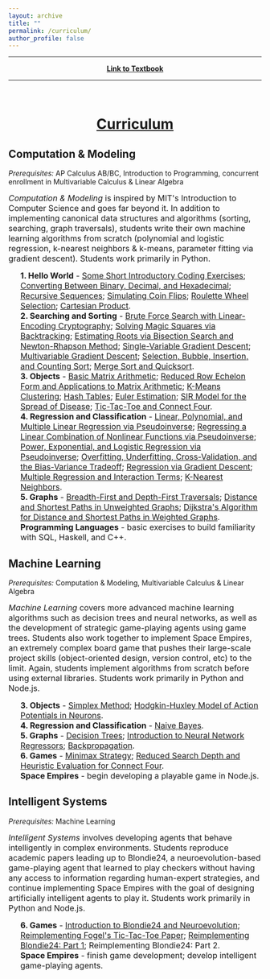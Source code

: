 ```yaml
---
layout: archive
title: ""
permalink: /curriculum/
author_profile: false
---
```

        
<div style="width:100%; max-width:800px; margin:auto"> 
    <p><center><b><hr>
    <a class="body" target="_blank" href="https://www.justinmath.com/books/#introduction-to-algorithms-and-machine-learning">Link to Textbook</a>
    <hr></b></center></p>
    <br>
</div>

# [<center>Curriculum</center>](#top)

<div style="width:100%; max-width:800px; margin:auto">  
    
<h2>Computation & Modeling</h2>

<i>Prerequisites:</i> AP Calculus AB/BC, Introduction to Programming, concurrent enrollment in Multivariable Calculus & Linear Algebra

<p><font size="3em">
    <i>Computation & Modeling</i> is inspired by MIT's Introduction to Computer Science and goes far beyond it. In addition to implementing canonical data structures and algorithms (sorting, searching, graph traversals), students write their own machine learning algorithms from scratch (polynomial and logistic regression, k-nearest neighbors & k-means, parameter fitting via gradient descent). Students work primarily in Python.
</font></p>

<font size="3em"><ul style="list-style-type:none">
    <li><b>1. Hello World</b> - <a class="body" target="_blank" href="{{site.url}}/some-short-introductory-coding-exercises">Some Short Introductory Coding Exercises</a>; <a class="body" target="_blank" href="{{site.url}}/converting-between-binary-decimal-and-hexadecimal">Converting Between Binary, Decimal, and Hexadecimal</a>; <a class="body" target="_blank" href="{{site.url}}/recursive-sequences">Recursive Sequences</a>; <a class="body" target="_blank" href="{{site.url}}/simulating-coin-flips">Simulating Coin Flips</a>; <a class="body" target="_blank" href="{{site.url}}/roulette-wheel-selection">Roulette Wheel Selection</a>; <a class="body" target="_blank" href="{{site.url}}/cartesian-product">Cartesian Product</a>.</li>
    <li><b>2. Searching and Sorting</b> - <a class="body" target="_blank" href="{{site.url}}/brute-force-search-with-linear-encoding-cryptography">Brute Force Search with Linear-Encoding Cryptography</a>; <a class="body" target="_blank" href="{{site.url}}/solving-magic-squares-via-backtracking">Solving Magic Squares via Backtracking</a>; <a class="body" target="_blank" href="{{site.url}}/estimating-roots-via-bisection-search-and-newton-rhapson-method">Estimating Roots via Bisection Search and Newton-Rhapson Method</a>; <a class="body" target="_blank" href="{{site.url}}/single-variable-gradient-descent">Single-Variable Gradient Descent</a>; <a class="body" target="_blank" href="{{site.url}}/multivariable-gradient-descent">Multivariable Gradient Descent</a>; <a class="body" target="_blank" href="{{site.url}}/selection-bubble-insertion-and-counting-sort">Selection, Bubble, Insertion, and Counting Sort</a>; <a class="body" target="_blank" href="{{site.url}}/merge-sort-and-quicksort">Merge Sort and Quicksort</a>.</li>
    <li><b>3. Objects</b> - <a class="body" target="_blank" href="{{site.url}}/basic-matrix-arithmetic">Basic Matrix Arithmetic</a>; <a class="body" target="_blank" href="{{site.url}}/reduced-row-echelon-form-and-applications-to-matrix-arithmetic">Reduced Row Echelon Form and Applications to Matrix Arithmetic</a>; <a class="body" target="_blank" href="{{site.url}}/k-means-clustering">K-Means Clustering</a>; <a class="body" target="_blank" href="{{site.url}}/hash-tables">Hash Tables</a>; <a class="body" target="_blank" href="{{site.url}}/euler-estimation">Euler Estimation</a>; <a class="body" target="_blank" href="{{site.url}}/sir-model-for-the-spread-of-disease">SIR Model for the Spread of Disease</a>; <a class="body" target="_blank" href="{{site.url}}/tic-tac-toe-and-connect-four">Tic-Tac-Toe and Connect Four</a>.</li>
    <li><b>4. Regression and Classification</b> - <a class="body" target="_blank" href="{{site.url}}/linear-polynomial-and-multiple-linear-regression-via-pseudoinverse">Linear, Polynomial, and Multiple Linear Regression via Pseudoinverse</a>; <a class="body" target="_blank" href="{{site.url}}/regressing-a-linear-combination-of-nonlinear-functions-via-pseudoinverse">Regressing a Linear Combination of Nonlinear Functions via Pseudoinverse</a>; <a class="body" target="_blank" href="{{site.url}}/power-exponential-and-logistic-regression-via-pseudoinverse">Power, Exponential, and Logistic Regression via Pseudoinverse</a>; <a class="body" target="_blank" href="{{site.url}}/overfitting-underfitting-cross-validation-and-the-bias-variance-tradeoff">Overfitting, Underfitting, Cross-Validation, and the Bias-Variance Tradeoff</a>; <a class="body" target="_blank" href="{{site.url}}/regression-via-gradient-descent">Regression via Gradient Descent</a>; <a class="body" target="_blank" href="{{site.url}}/multiple-regression-and-interaction-terms">Multiple Regression and Interaction Terms</a>; <a class="body" target="_blank" href="{{site.url}}/k-nearest-neighbors">K-Nearest Neighbors</a>.</li>
    <li><b>5. Graphs</b> - <a class="body" target="_blank" href="{{site.url}}/breadth-first-and-depth-first-traversals">Breadth-First and Depth-First Traversals</a>; <a class="body" target="_blank" href="{{site.url}}/distance-and-shortest-paths-in-unweighted-graphs">Distance and Shortest Paths in Unweighted Graphs</a>; <a class="body" target="_blank" href="{{site.url}}/dijkstras-algorithm-for-distance-and-shortest-paths-in-weighted-graphs">Dijkstra's Algorithm for Distance and Shortest Paths in Weighted Graphs</a>.</li>
    <li><b>Programming Languages</b> - basic exercises to build familiarity with SQL, Haskell, and C++.</li>
</ul></font>



<h2>Machine Learning</h2>

<i>Prerequisites:</i> Computation & Modeling, Multivariable Calculus & Linear Algebra

<p><font size="3em">
    <i>Machine Learning</i> covers more advanced machine learning algorithms such as decision trees and neural networks, as well as the development of strategic game-playing agents using game trees. Students also work together to implement Space Empires, an extremely complex board game that pushes their large-scale project skills (object-oriented design, version control, etc) to the limit. Again, students implement algorithms from scratch before using external libraries. Students work primarily in Python and Node.js.
</font></p>
    
<font size="3em"><ul style="list-style-type:none">
    <li><b>3. Objects</b> - <a class="body" target="_blank" href="{{site.url}}/simplex-method">Simplex Method</a>; <a class="body" target="_blank" href="{{site.url}}/hodgkin-huxley-model-of-action-potentials-in-neurons">Hodgkin-Huxley Model of Action Potentials in Neurons</a>.</li>
    <li><b>4. Regression and Classification</b> - <a class="body" target="_blank" href="{{site.url}}/naive-bayes">Naive Bayes</a>.</li>
    <li><b>5. Graphs</b> - <a class="body" target="_blank" href="{{site.url}}/decision-trees">Decision Trees</a>; <a class="body" target="_blank" href="{{site.url}}/introduction-to-neural-network-regressors">Introduction to Neural Network Regressors</a>; <a class="body" target="_blank" href="{{site.url}}/backpropagation">Backpropagation</a>.</li>
    <li><b>6. Games</b> - <a class="body" target="_blank" href="{{site.url}}/minimax-strategy">Minimax Strategy</a>; <a class="body" target="_blank" href="{{site.url}}/reduced-search-depth-and-heuristic-evaluation-for-connect-four">Reduced Search Depth and Heuristic Evaluation for Connect Four</a>.</li>
    <li><b>Space Empires</b> - begin developing a playable game in Node.js.</li>
</ul></font>



<h2>Intelligent Systems</h2>

<i>Prerequisites:</i> Machine Learning

<p><font size="3em">
    <i>Intelligent Systems</i> involves developing agents that behave intelligently in complex environments. Students reproduce academic papers leading up to Blondie24, a neuroevolution-based game-playing agent that learned to play checkers without having any access to information regarding human-expert strategies, and continue implementing Space Empires with the goal of designing artificially intelligent agents to play it. Students work primarily in Python and Node.js.
</font></p>
    
<font size="3em"><ul style="list-style-type:none">
    <li><b>6. Games</b> - <a class="body" target="_blank" href="{{site.url}}/introduction-to-blondie24-and-neuroevolution">Introduction to Blondie24 and Neuroevolution</a>; <a class="body" target="_blank" href="{{site.url}}/reimplementing-fogels-tic-tac-toe-paper">Reimplementing Fogel's Tic-Tac-Toe Paper</a>; <a class="body" target="_blank" href="{{site.url}}/reimplementing-blondie24-part-1">Reimplementing Blondie24: Part 1</a>; Reimplementing Blondie24: Part 2.</li>
    <li><b>Space Empires</b> - finish game development; develop intelligent game-playing agents.</li>
</ul></font>
    
</div>

